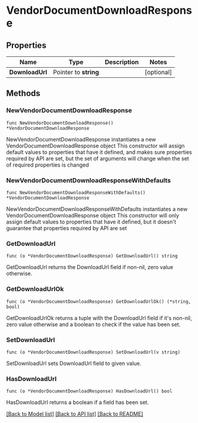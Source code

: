 # VendorDocumentDownloadResponse

## Properties

Name | Type | Description | Notes
------------ | ------------- | ------------- | -------------
**DownloadUrl** | Pointer to **string** |  | [optional] 

## Methods

### NewVendorDocumentDownloadResponse

`func NewVendorDocumentDownloadResponse() *VendorDocumentDownloadResponse`

NewVendorDocumentDownloadResponse instantiates a new VendorDocumentDownloadResponse object
This constructor will assign default values to properties that have it defined,
and makes sure properties required by API are set, but the set of arguments
will change when the set of required properties is changed

### NewVendorDocumentDownloadResponseWithDefaults

`func NewVendorDocumentDownloadResponseWithDefaults() *VendorDocumentDownloadResponse`

NewVendorDocumentDownloadResponseWithDefaults instantiates a new VendorDocumentDownloadResponse object
This constructor will only assign default values to properties that have it defined,
but it doesn't guarantee that properties required by API are set

### GetDownloadUrl

`func (o *VendorDocumentDownloadResponse) GetDownloadUrl() string`

GetDownloadUrl returns the DownloadUrl field if non-nil, zero value otherwise.

### GetDownloadUrlOk

`func (o *VendorDocumentDownloadResponse) GetDownloadUrlOk() (*string, bool)`

GetDownloadUrlOk returns a tuple with the DownloadUrl field if it's non-nil, zero value otherwise
and a boolean to check if the value has been set.

### SetDownloadUrl

`func (o *VendorDocumentDownloadResponse) SetDownloadUrl(v string)`

SetDownloadUrl sets DownloadUrl field to given value.

### HasDownloadUrl

`func (o *VendorDocumentDownloadResponse) HasDownloadUrl() bool`

HasDownloadUrl returns a boolean if a field has been set.


[[Back to Model list]](../README.md#documentation-for-models) [[Back to API list]](../README.md#documentation-for-api-endpoints) [[Back to README]](../README.md)


